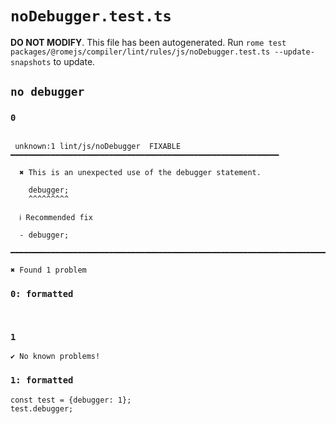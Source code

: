 # `noDebugger.test.ts`

**DO NOT MODIFY**. This file has been autogenerated. Run `rome test packages/@romejs/compiler/lint/rules/js/noDebugger.test.ts --update-snapshots` to update.

## `no debugger`

### `0`

```

 unknown:1 lint/js/noDebugger  FIXABLE  ━━━━━━━━━━━━━━━━━━━━━━━━━━━━━━━━━━━━━━━━━━━━━━━━━━━━━━━━━━━━

  ✖ This is an unexpected use of the debugger statement.

    debugger;
    ^^^^^^^^^

  ℹ Recommended fix

  - debugger;

━━━━━━━━━━━━━━━━━━━━━━━━━━━━━━━━━━━━━━━━━━━━━━━━━━━━━━━━━━━━━━━━━━━━━━━━━━━━━━━━━━━━━━━━━━━━━━━━━━━━

✖ Found 1 problem

```

### `0: formatted`

```


```

### `1`

```
✔ No known problems!

```

### `1: formatted`

```
const test = {debugger: 1};
test.debugger;

```
